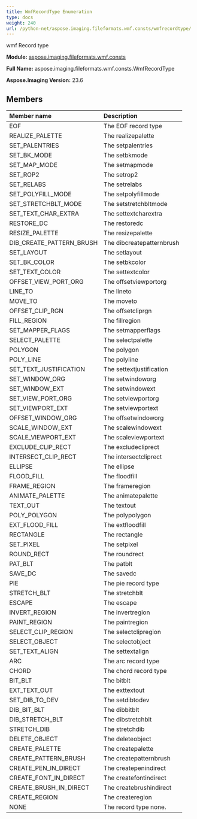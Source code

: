 ```yaml
---
title: WmfRecordType Enumeration
type: docs
weight: 240
url: /python-net/aspose.imaging.fileformats.wmf.consts/wmfrecordtype/
---
```


wmf Record type

**Module:** [aspose.imaging.fileformats.wmf.consts](/imaging/python-net/aspose.imaging.fileformats.wmf.consts/)

**Full Name:** aspose.imaging.fileformats.wmf.consts.WmfRecordType

**Aspose.Imaging Version:** 23.6

## **Members**
| **Member name** | **Description** |
| :- | :- |
| EOF | The EOF record type |
| REALIZE_PALETTE | The realizepalette |
| SET_PALENTRIES | The setpalentries |
| SET_BK_MODE | The setbkmode |
| SET_MAP_MODE | The setmapmode |
| SET_ROP2 | The setrop2 |
| SET_RELABS | The setrelabs |
| SET_POLYFILL_MODE | The setpolyfillmode |
| SET_STRETCHBLT_MODE | The setstretchbltmode |
| SET_TEXT_CHAR_EXTRA | The settextcharextra |
| RESTORE_DC | The restoredc |
| RESIZE_PALETTE | The resizepalette |
| DIB_CREATE_PATTERN_BRUSH | The dibcreatepatternbrush |
| SET_LAYOUT | The setlayout |
| SET_BK_COLOR | The setbkcolor |
| SET_TEXT_COLOR | The settextcolor |
| OFFSET_VIEW_PORT_ORG | The offsetviewportorg |
| LINE_TO | The lineto |
| MOVE_TO | The moveto |
| OFFSET_CLIP_RGN | The offsetcliprgn |
| FILL_REGION | The fillregion |
| SET_MAPPER_FLAGS | The setmapperflags |
| SELECT_PALETTE | The selectpalette |
| POLYGON | The polygon |
| POLY_LINE | The polyline |
| SET_TEXT_JUSTIFICATION | The settextjustification |
| SET_WINDOW_ORG | The setwindoworg |
| SET_WINDOW_EXT | The setwindowext |
| SET_VIEW_PORT_ORG | The setviewportorg |
| SET_VIEWPORT_EXT | The setviewportext |
| OFFSET_WINDOW_ORG | The offsetwindoworg |
| SCALE_WINDOW_EXT | The scalewindowext |
| SCALE_VIEWPORT_EXT | The scaleviewportext |
| EXCLUDE_CLIP_RECT | The excludecliprect |
| INTERSECT_CLIP_RECT | The intersectcliprect |
| ELLIPSE | The ellipse |
| FLOOD_FILL | The floodfill |
| FRAME_REGION | The frameregion |
| ANIMATE_PALETTE | The animatepalette |
| TEXT_OUT | The textout |
| POLY_POLYGON | The polypolygon |
| EXT_FLOOD_FILL | The extfloodfill |
| RECTANGLE | The rectangle |
| SET_PIXEL | The setpixel |
| ROUND_RECT | The roundrect |
| PAT_BLT | The patblt |
| SAVE_DC | The savedc |
| PIE | The pie record type |
| STRETCH_BLT | The stretchblt |
| ESCAPE | The escape |
| INVERT_REGION | The invertregion |
| PAINT_REGION | The paintregion |
| SELECT_CLIP_REGION | The selectclipregion |
| SELECT_OBJECT | The selectobject |
| SET_TEXT_ALIGN | The settextalign |
| ARC | The arc record type |
| CHORD | The chord record type |
| BIT_BLT | The bitblt |
| EXT_TEXT_OUT | The exttextout |
| SET_DIB_TO_DEV | The setdibtodev |
| DIB_BIT_BLT | The dibbitblt |
| DIB_STRETCH_BLT | The dibstretchblt |
| STRETCH_DIB | The stretchdib |
| DELETE_OBJECT | The deleteobject |
| CREATE_PALETTE | The createpalette |
| CREATE_PATTERN_BRUSH | The createpatternbrush |
| CREATE_PEN_IN_DIRECT | The createpenindirect |
| CREATE_FONT_IN_DIRECT | The createfontindirect |
| CREATE_BRUSH_IN_DIRECT | The createbrushindirect |
| CREATE_REGION | The createregion |
| NONE | The record type none. |
